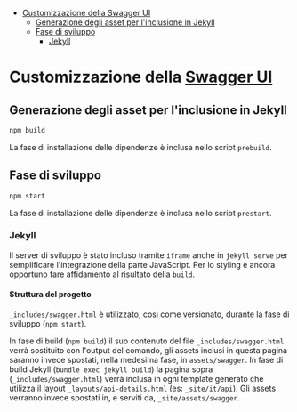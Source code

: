 <!-- START doctoc generated TOC please keep comment here to allow auto update -->
<!-- DON'T EDIT THIS SECTION, INSTEAD RE-RUN doctoc TO UPDATE -->

- [Customizzazione della Swagger UI](#customizzazione-della-swagger-ui)
  - [Generazione degli asset per l'inclusione in Jekyll](#generazione-degli-asset-per-linclusione-in-jekyll)
  - [Fase di sviluppo](#fase-di-sviluppo)
    - [Jekyll](#jekyll)

<!-- END doctoc generated TOC please keep comment here to allow auto update -->

# Customizzazione della [Swagger UI](https://github.com/swagger-api/swagger-ui)

## Generazione degli asset per l'inclusione in Jekyll

```sh
npm build
```

La fase di installazione delle dipendenze è inclusa nello script `prebuild`.

## Fase di sviluppo

```sh
npm start
```

La fase di installazione delle dipendenze è inclusa nello script `prestart`.

### Jekyll

Il server di sviluppo è stato incluso tramite `iframe` anche in `jekyll serve` per semplificare l'integrazione della parte JavaScript.
Per lo styling è ancora opportuno fare affidamento al risultato della `build`.

#### Struttura del progetto

`_includes/swagger.html` è utilizzato, così come versionato, durante la fase di sviluppo (`npm start`).

In fase di build (`npm build`) il suo contenuto del file `_includes/swagger.html` verrà sostituito con l'output del comando, gli assets inclusi in questa pagina saranno invece spostati, nella medesima fase, in `assets/swagger`.
In fase di build Jekyll (`bundle exec jekyll build`) la pagina sopra (`_includes/swagger.html`) verrà inclusa in ogni template generato che utilizza il layout `_layouts/api-details.html` (es: `_site/it/api`).
Gli assets verranno invece spostati in, e serviti da, `_site/assets/swagger`.
